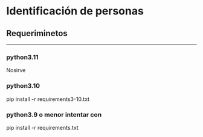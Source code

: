 # Identificación de personas

## Requeriminetos
---
### python3.11

Nosirve

### python3.10

pip install -r requirements3-10.txt

### python3.9 o menor intentar con

pip install -r requirements.txt